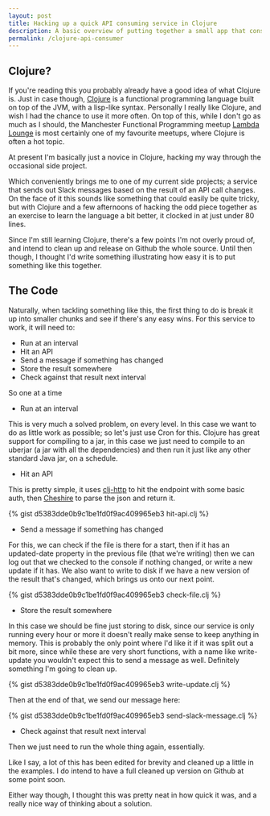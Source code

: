 ```yaml
---
layout: post
title: Hacking up a quick API consuming service in Clojure
description: A basic overview of putting together a small app that consumes an api endpoint in clojure
permalink: /clojure-api-consumer
---
```


## Clojure?

If you're reading this you probably already have a good idea of what Clojure is. Just in case though, [Clojure](https://clojure.org/) is a functional programming language built on top of the JVM, with a lisp-like syntax. Personally I really like Clojure, and wish I had the chance to use it more often. On top of this, while I don't go as much as I should, the Manchester Functional Programming meetup [Lambda Lounge](http://www.lambdalounge.org.uk/) is most certainly one of my favourite meetups, where Clojure is often a hot topic.

At present I'm basically just a novice in Clojure, hacking my way through the occasional side project. 

Which conveniently brings me to one of my current side projects; a service that sends out Slack messages based on the result of an API call changes. On the face of it this sounds like something that could easily be quite tricky, but with Clojure and a few afternoons of hacking the odd piece together as an exercise to learn the language a bit better, it clocked in at just under 80 lines.

Since I'm still learning Clojure, there's a few points I'm not overly proud of, and intend to clean up and release on Github the whole source. Until then though, I thought I'd write something illustrating how easy it is to put something like this together.

## The Code

Naturally, when tackling something like this, the first thing to do is break it up into smaller chunks and see if there's any easy wins. For this service to work, it will need to:

 - Run at an interval
 - Hit an API
 - Send a message if something has changed
 - Store the result somewhere
 - Check against that result next interval

So one at a time

 - Run at an interval

This is very much a solved problem, on every level. In this case we want to do as little work as possible; so let's just use Cron for this. Clojure has great support for compiling to a jar, in this case we just need to compile to an uberjar (a jar with all the dependencies) and then run it just like any other standard Java jar, on a schedule.

 - Hit an API

This is pretty simple, it uses [clj-http](https://github.com/dakrone/clj-http) to hit the endpoint with some basic auth, then [Cheshire](https://github.com/dakrone/cheshire) to parse the json and return it.

{% gist d5383dde0b9c1be1fd0f9ac409965eb3 hit-api.clj %}

 - Send a message if something has changed

For this, we can check if the file is there for a start, then if it has an updated-date property in the previous file (that we're writing) then we can log out that we checked to the console if nothing changed, or write a new update if it has. We also want to write to disk if we have a new version of the result that's changed, which brings us onto our next point.

{% gist d5383dde0b9c1be1fd0f9ac409965eb3 check-file.clj %}

 - Store the result somewhere

In this case we should be fine just storing to disk, since our service is only running every hour or more it doesn't really make sense to keep anything in memory. This is probably the only point where I'd like it if it was split out a bit more, since while these are very short functions, with a name like write-update you wouldn't expect this to send a message as well. Definitely something I'm going to clean up.

{% gist d5383dde0b9c1be1fd0f9ac409965eb3 write-update.clj %}

Then at the end of that, we send our message here:

{% gist d5383dde0b9c1be1fd0f9ac409965eb3 send-slack-message.clj %}

 - Check against that result next interval
 
Then we just need to run the whole thing again, essentially.

Like I say, a lot of this has been edited for brevity and cleaned up a little in the examples. I do intend to have a full cleaned up version on Github at some point soon.

Either way though, I thought this was pretty neat in how quick it was, and a really nice way of thinking about a solution.
